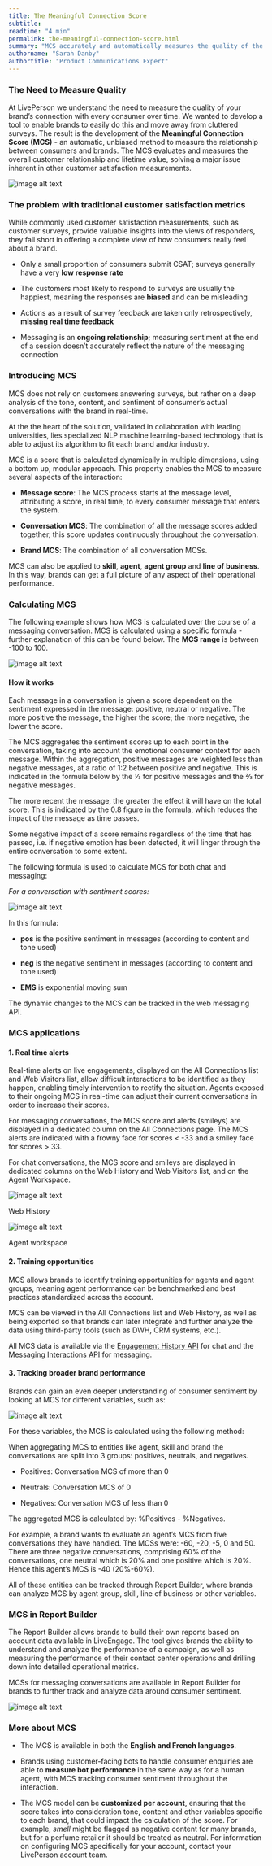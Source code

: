 ```yaml
---
title: The Meaningful Connection Score
subtitle:
readtime: "4 min"
permalink: the-meaningful-connection-score.html
summary: "MCS accurately and automatically measures the quality of the connection between brands and the entire consumer audience."
authorname: "Sarah Danby"
authortitle: "Product Communications Expert"
---
```



### The Need to Measure Quality

At LivePerson we understand the need to measure the quality of your brand’s connection with every consumer over time. We wanted to develop a tool to enable brands to easily do this and move away from cluttered surveys. The result is the development of the **Meaningful Connection Score (MCS)** - an automatic, unbiased method to measure the relationship between consumers and brands. The MCS evaluates and measures the overall customer relationship and lifetime value, solving a major issue inherent in other customer satisfaction measurements.

![image alt text](img/mcs1.png)

### The problem with traditional customer satisfaction metrics

While commonly used customer satisfaction measurements, such as customer surveys, provide valuable insights into the views of responders, they fall short in offering a complete view of how consumers really feel about a brand.

* Only a small proportion of consumers submit CSAT; surveys generally have a very **low response rate**

* The customers most likely to respond to surveys are usually the happiest, meaning the responses are **biased** and can be misleading

* Actions as a result of survey feedback are taken only retrospectively, **missing real time feedback**

* Messaging is an **ongoing relationship**; measuring sentiment at the end of a session doesn’t accurately reflect the nature of the messaging connection


### Introducing MCS

MCS does not rely on customers answering surveys, but rather on a deep analysis of the tone, content, and sentiment of consumer’s actual conversations with the brand in real-time.  

At the the heart of the solution, validated in collaboration with leading universities, lies specialized NLP machine learning-based technology that is able to adjust its algorithm to fit each brand and/or industry.

MCS is a score that is calculated dynamically in multiple dimensions, using a bottom up, modular approach. This property enables the MCS to measure several aspects of the interaction:

* **Message score**: The MCS process starts at the message level, attributing a score, in real time, to every consumer message that enters the system.

* **Conversation MCS**: The combination of all the message scores added together, this score updates continuously throughout the conversation.

* **Brand MCS**: The combination of all conversation MCSs.

MCS can also be applied to **skill**, **agent**, **agent group** and **line of business**. In this way, brands can get a full picture of any aspect of their operational performance.

### Calculating MCS

The following example shows how MCS is calculated over the course of a messaging conversation. MCS is calculated using a specific formula - further explanation of this can be found below. The **MCS range** is between -100 to 100.

![image alt text](img/mcsrange.png)

#### How it works

Each message in a conversation is given a score dependent on the sentiment expressed in the message: positive, neutral or negative. The more positive the message, the higher the score; the more negative, the lower the score.

The MCS aggregates the sentiment scores up to each point in the conversation, taking into account the emotional consumer context for each message. Within the aggregation, positive messages are weighted less than negative messages, at a ratio of 1:2 between positive and negative. This is indicated in the formula below by the ⅓ for positive messages and the ⅔ for negative messages.

The more recent the message, the greater the effect it will have on the total score. This is indicated by the 0.8 figure in the formula, which reduces the impact of the message as time passes.

Some negative impact of a score remains regardless of the time that has passed, i.e. if negative emotion has been detected, it will linger through the entire conversation to some extent.

The following formula is used to calculate MCS for both chat and messaging:

*For a conversation with sentiment scores:*

![image alt text](img/mcsformula.png)

In this formula:

* **pos** is the positive sentiment in messages (according to content and tone used)

* **neg** is the negative sentiment in messages (according to content and tone used)

* **EMS** is exponential moving sum

The dynamic changes to the MCS can be tracked in the web messaging API.



### MCS applications

#### 1. Real time alerts

Real-time alerts on live engagements, displayed on the All Connections list and Web Visitors list, allow difficult interactions to be identified as they happen, enabling timely intervention to rectify the situation. Agents exposed to their ongoing MCS in real-time can adjust their current conversations in order to increase their scores.

For messaging conversations, the MCS score and alerts (smileys) are displayed in a dedicated column on the All Connections page. The MCS alerts are indicated with a frowny face for scores < -33 and a smiley face for scores > 33.

For chat conversations, the MCS score and smileys are displayed in dedicated columns on the Web History and Web Visitors list, and on the Agent Workspace.

![image alt text](img/mcslist.png)

<div class="imagetext">Web History</div>

![image alt text](img/mcshistory.png)

<div class="imagetext">Agent workspace</div>


#### 2. Training opportunities

MCS allows brands to identify training opportunities for agents and agent groups, meaning agent performance can be benchmarked and best practices standardized across the account.

MCS can be viewed in the All Connections list and Web History, as well as being exported so that brands can later integrate and further analyze the data using third-party tools (such as DWH, CRM systems, etc.).

All MCS data is available via the [Engagement History API](https://developers.liveperson.com/data-engagement-history-overview.html) for chat and the [Messaging Interactions API](https://developers.liveperson.com/data-messaging-interactions-overview.html) for messaging.


#### 3. Tracking broader brand performance

Brands can gain an even deeper understanding of consumer sentiment by looking at MCS for different variables, such as:

![image alt text](img/mcsvariables.png)

For these variables, the MCS is calculated using the following method:

When aggregating MCS to entities like agent, skill and brand the conversations are split into 3 groups: positives, neutrals, and negatives.

* Positives: Conversation MCS of more than 0

* Neutrals: Conversation MCS of 0

* Negatives: Conversation MCS of less than 0

The aggregated MCS is calculated by: %Positives - %Negatives.

For example, a brand wants to evaluate an agent’s MCS from five conversations they have handled. The MCSs were: -60, -20, -5, 0 and 50. There are three negative conversations, comprising 60% of the conversations, one neutral which is 20% and one positive which is 20%. Hence this agent’s MCS is -40 (20%-60%).

All of these entities can be tracked through Report Builder, where brands can analyze MCS by agent group, skill, line of business or other variables.


### MCS in Report Builder

The Report Builder allows brands to build their own reports based on account data available in LiveEngage. The tool gives brands the ability to understand and analyze the performance of a campaign, as well as measuring the performance of their contact center operations and drilling down into detailed operational metrics.

MCSs for messaging conversations are available in Report Builder for brands to further track and analyze data around consumer sentiment.

![image alt text](img/mcsreport.png)


### More about MCS

* The MCS is available in both the **English and French languages**.

* Brands using customer-facing bots to handle consumer enquiries are able to **measure bot performance** in the same way as for a human agent, with MCS tracking consumer sentiment throughout the interaction.

* The MCS model can be **customized per account**, ensuring that the score takes into consideration tone, content and other variables specific to each brand, that could impact the calculation of the score. For example, *smell* might be flagged as negative content for many brands, but for a perfume retailer it should be treated as neutral. For information on configuring MCS specifically for your account, contact your LivePerson account team.
